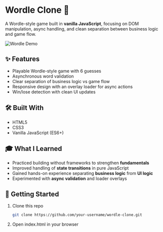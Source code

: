 # Wordle Clone 🎯

A Wordle-style game built in **vanilla JavaScript**, focusing on DOM manipulation, async handling, and clean separation between business logic and game flow.

![Wordle Demo](https://hisbanbardai.github.io/wordle-clone-vanilla-js/)

## ✨ Features

- Playable Wordle-style game with 6 guesses
- Asynchronous word validation
- Clear separation of business logic vs game flow
- Responsive design with an overlay loader for async actions
- Win/lose detection with clean UI updates

## 🛠️ Built With

- HTML5
- CSS3
- Vanilla JavaScript (ES6+)

## 🎓 What I Learned

- Practiced building without frameworks to strengthen **fundamentals**
- Improved handling of **state transitions** in pure JavaScript
- Gained hands-on experience separating **business logic** from **UI logic**
- Experimented with **async validation** and loader overlays

## 🚀 Getting Started

1. Clone this repo
   ```bash
   git clone https://github.com/your-username/wordle-clone.git
   ```
2. Open index.html in your browser
